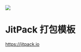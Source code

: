 [![](https://jitpack.io/v/yikuo123/ApkManager.svg)](https://jitpack.io/#yikuo123/ApkManager)

# JitPack 打包模板

https://jitpack.io



